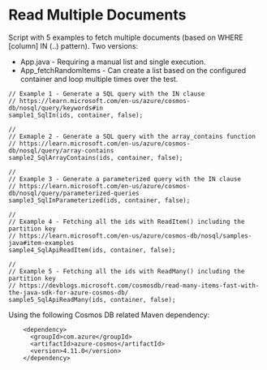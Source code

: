 # Read Multiple Documents
Script with 5 examples to fetch multiple documents (based on WHERE [column] IN (..) pattern). 
Two versions: 
* App.java - Requiring a manual list and single execution.
* App_fetchRandomItems - Can create a list based on the configured container and loop multiple times over the test.

```
// Example 1 - Generate a SQL query with the IN clause
// https://learn.microsoft.com/en-us/azure/cosmos-db/nosql/query/keywords#in
sample1_SqlIn(ids, container, false);

//
// Exmaple 2 - Generate a SQL query with the array_contains function
// https://learn.microsoft.com/en-us/azure/cosmos-db/nosql/query/array-contains
sample2_SqlArrayContains(ids, container, false);

//
// Example 3 - Generate a parameterized query with the IN clause
// https://learn.microsoft.com/en-us/azure/cosmos-db/nosql/query/parameterized-queries
sample3_SqlInParameterized(ids, container, false);

//
// Example 4 - Fetching all the ids with ReadItem() including the partition key
// https://learn.microsoft.com/en-us/azure/cosmos-db/nosql/samples-java#item-examples
sample4_SqlApiReadItem(ids, container, false);

//
// Example 5 - Fetching all the ids with ReadMany() including the partition key
// https://devblogs.microsoft.com/cosmosdb/read-many-items-fast-with-the-java-sdk-for-azure-cosmos-db/
sample5_SqlApiReadMany(ids, container, false);
```

Using the following Cosmos DB related Maven dependency:
```
    <dependency>
      <groupId>com.azure</groupId>
      <artifactId>azure-cosmos</artifactId>
      <version>4.11.0</version>
    </dependency>
```
